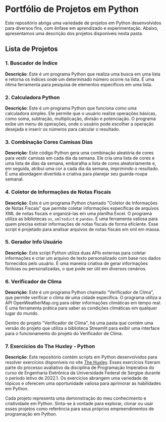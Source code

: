 # Portfólio de Projetos em Python

Este repositório abriga uma variedade de projetos em Python desenvolvidos para diversos fins, com ênfase em aprendizado e experimentação. Abaixo, apresentamos uma descrição dos projetos disponíveis nesta pasta.

## Lista de Projetos

### 1. Buscador de Índice

**Descrição**: Este é um programa Python que realiza uma busca em uma lista e retorna os índices onde um determinado número ocorre na lista. É uma ótima ferramenta para pesquisa de elementos específicos em uma lista.

### 2. Calculadora Python

**Descrição**: Este é um programa Python que funciona como uma calculadora simples. Ele permite que o usuário realize operações básicas, como soma, subtração, multiplicação, divisão e potenciação. O programa exibe um menu de operações, onde o usuário pode escolher a operação desejada e inserir os números para calcular o resultado.

### 3. Combinação Cores Camisas Dias

**Descrição**: Este código Python gera uma combinação aleatória de cores para vestir camisas em cada dia da semana. Ele cria uma lista de cores e uma lista de dias da semana, embaralha a lista de cores aleatoriamente e, em seguida, atribui uma cor a cada dia da semana, imprimindo o resultado. É uma abordagem divertida e criativa para planejar seu guarda-roupa semanal.

### 4. Coletor de Informações de Notas Fiscais

**Descrição**: Este é um programa Python chamado "Coletor de Informações de Notas Fiscais" que permite coletar informações específicas de arquivos XML de notas fiscais e organizá-las em uma planilha Excel. O programa utiliza as bibliotecas `os`, `xmltodict` e `pandas`. É uma ferramenta valiosa para quem precisa extrair informações de notas fiscais de forma eficiente. Esse script é projetado para analisar arquivos de notas fiscais em xml em massa.

### 5. Gerador Info Usuário

**Descrição**: Este script Python utiliza duas APIs externas para coletar informações e criar um arquivo de texto personalizado com base nos dados fornecidos pelo usuário. É uma maneira criativa de gerar informações fictícias ou personalizadas, o que pode ser útil em diversos cenários.

### 6. Verificador de Clima

**Descrição**: Este é um programa Python chamado "Verificador de Clima", que permite verificar o clima de uma cidade específica. O programa utiliza a API OpenWeatherMap.org para obter informações climáticas em tempo real. É uma ferramenta prática para saber as condições climáticas em qualquer lugar do mundo.

Dentro do projeto "Verificador de Clima", há uma pasta que contém uma versão do projeto que utiliza a biblioteca Streamlit para exibir uma interface para o funcionamento do projeto do Verificador de Clima.

### 7. Exercícios do The Huxley - Python

**Descrição**: Este repositório contém scripts em Python desenvolvidos para resolver exercícios disponíveis no site [The Huxley](https://www.thehuxley.com). Esses exercícios fizeram parte do processo avaliativo da disciplina de Programação Imperativa do curso de Engenharia Eletrônica da Universidade Federal de Sergipe durante o período letivo de 2022.1. Os exercícios abrangem uma variedade de tópicos e oferecem uma oportunidade valiosa para aprimorar as habilidades em Python.

Cada projeto representa uma demonstração do meu conhecimento e criatividade em Python. Sinta-se à vontade para explorar, clonar ou usar esses projetos como referência para seus próprios empreendimentos de programação em Python.
